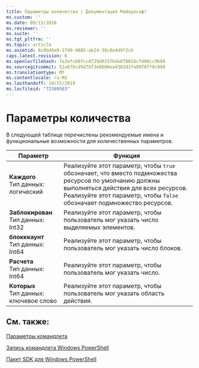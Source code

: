 ```yaml
---
title: Параметры количества | Документация Майкрософт
ms.custom: ''
ms.date: 09/13/2016
ms.reviewer: ''
ms.suite: ''
ms.tgt_pltfrm: ''
ms.topic: article
ms.assetid: 8c0bd8a9-1749-4885-ab24-38c0a4d9f2cb
caps.latest.revision: 6
ms.openlocfilehash: 7a3efc60fcc8729d833f6de070016cfd08cc9b88
ms.sourcegitcommit: 52a67bcd9d7bf3e8600ea4302d1fa8970ff9c998
ms.translationtype: MT
ms.contentlocale: ru-RU
ms.lasthandoff: 10/15/2019
ms.locfileid: "72369563"
---
```

# <a name="quantity-parameters"></a>Параметры количества

В следующей таблице перечислены рекомендуемые имена и функциональные возможности для количественных параметров.

|Параметр|Функция|
|---|---|
|**Каждого**<br>Тип данных: логический|Реализуйте этот параметр, чтобы `true` обозначает, что вместо подмножества ресурсов по умолчанию должны выполняться действия для всех ресурсов. Реализуйте этот параметр, чтобы `false` обозначает подмножество ресурсов.|
|**Заблокирован**<br>Тип данных: Int32|Реализуйте этот параметр, чтобы пользователь мог указать число выделяемых элементов.|
|**блокккаунт**<br>Тип данных: Int64|Реализуйте этот параметр, чтобы пользователь мог указать число блоков.|
|**Расчета**<br>Тип данных: Int64|Реализуйте этот параметр, чтобы пользователь мог указать число.|
|**Которых**<br>Тип данных: ключевое слово|Реализуйте этот параметр, чтобы пользователь мог указать область действия.|

## <a name="see-also"></a>См. также:

[Параметры командлета](./cmdlet-parameters.md)

[Запись командлета Windows PowerShell](./writing-a-windows-powershell-cmdlet.md)

[Пакет SDK для Windows PowerShell](../windows-powershell-reference.md)
